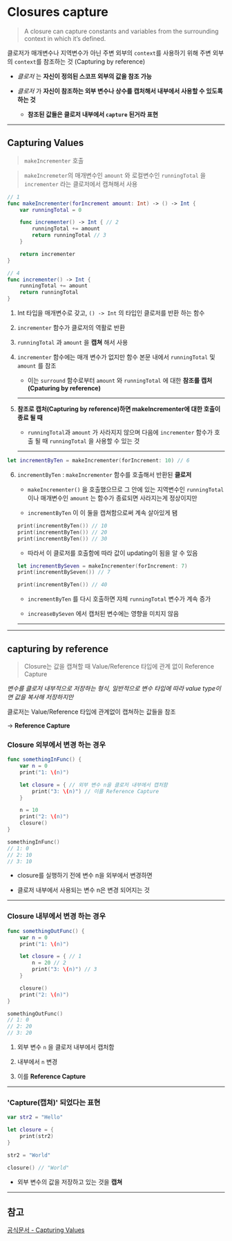 # Closures capture

> A closure can capture constants and variables from the surrounding context in which it’s defined.

클로저가 매개변수나 지역변수가 아닌 주변 외부의 `context`를 사용하기 위해 주변 외부의 `context`를 참조하는 것 (Capturing by reference)

- *클로저* 는 **자신이 정의된 스코프 외부의 값을 참조 가능**

- *클로저* 가 **자신이 참조하는 외부 변수나 상수를 캡처해서 내부에서 사용할 수 있도록 하는 것**

    - **참조된 값들은 클로저 내부에서 `capture` 된거라 표현**

---

## Capturing Values

> `makeIncrementer` 호출

> `makeIncremeter`의 매개변수인 `amount` 와 로컬변수인 `runningTotal` 을 `incrementer` 라는 클로저에서 캡쳐해서 사용


```swift
// 1
func makeIncrementer(forIncrement amount: Int) -> () -> Int {
    var runningTotal = 0

    func incrementer() -> Int { // 2
        runningTotal += amount
        return runningTotal // 3
    }

    return incrementer
}

// 4
func incrementer() -> Int {
    runningTotal += amount
    return runningTotal
}
```

1. Int 타입을 매개변수로 갖고, `() -> Int` 의 타입인 클로저를 반환 하는 함수

2. `incrementer` 함수가 클로저의 역활로 반환

3. `runningTotal` 과 `amount` 을 **캡쳐** 해서 사용

4. `incrementer` 함수에는 매개 변수가 없지만 함수 본문 내에서 `runningTotal` 및 `amount` 를 참조

    - 이는 `surround` 함수로부터 `amount` 와 `runningTotal` 에 대한 **참조를 캡처(Cpaturing by reference)**

    ---

5. **참조로 캡처(Capturing by reference)하면 makeIncrementer에 대한 호출이 종료 될 때**

    - `runningTotal`과 `amount` 가 사라지지 않으며 다음에 `incrementer` 함수가 호출 될 때 `runningTotal` 을 사용할 수 있는 것

    ---

```swift
let incrementByTen = makeIncrementer(forIncrement: 10) // 6
```

6. `incrementByTen` :  `makeIncrementer` 함수를 호출해서 반환된 **클로저**

    - `makeIncrementer()` 을 호출했으므로 그 안에 있는 지역변수인 `runningTotal` 이나 매개변수인 `amount` 는 함수가 종료되면 사라지는게 정상이지만

    - `incrementByTen` 이 이 둘을 캡쳐함으로써 계속 살아있게 됌

    ```swift
    print(incrementByTen()) // 10
    print(incrementByTen()) // 20
    print(incrementByTen()) // 30
    ```

    - 따라서 이 클로저를 호출함에 따라 값이 updating이 됨을 알 수 있음


    ```swift
    let incrementBySeven = makeIncrementer(forIncrement: 7)
    print(incrementBySeven()) // 7

    print(incrementByTen()) // 40
    ```

    - `incrementByTen` 를 다시 호출하면 자체 `runningTotal` 변수가 계속 증가
    
    - `increaseBySeven` 에서 캡처된 변수에는 영향을 미치지 않음

    ---

---

## capturing by reference

> Closure는 값을 캡쳐할 때 Value/Reference 타입에 관계 없이 Reference Capture

*변수를 클로저 내부적으로 저장하는 형식, 일반적으로 변수 타입에 따라 value type이면 값을 복사해 저장하지만*

클로저는 Value/Reference 타입에 관계없이 캡쳐하는 값들을 참조 

-> **Reference Capture**

### **Closure 외부에서 변경** 하는 경우

```swift
func somethingInFunc() {
    var n = 0
    print("1: \(n)")

    let closure = { // 외부 변수 n을 클로저 내부에서 캡처함
        print("3: \(n)") // 이를 Reference Capture
    }

    n = 10
    print("2: \(n)")
    closure()
}
```

```swift
somethingInFunc()
// 1: 0
// 2: 10
// 3: 10
```

- closure를 실행하기 전에 변수 n을 외부에서 변경하면

- 클로저 내부에서 사용되는 변수 n은 변경 되어지는 것

---

### **Closure 내부에서 변경** 하는 경우

```swift
func somethingOutFunc() {
    var n = 0
    print("1: \(n)")

    let closure = { // 1
        n = 20 // 2
        print("3: \(n)") // 3
    }

    closure()
    print("2: \(n)")
}
```

```swift
somethingOutFunc()
// 1: 0
// 2: 20
// 3: 20
```

1. 외부 변수 `n` 을 클로저 내부에서 캡처함

2. 내부에서 `n` 변경

3. 이를 **Reference Capture**

---

### 'Capture(캡쳐)' 되었다는 표현

```swift
var str2 = "Hello"

let closure = {
    print(str2)
}

str2 = "World"

closure() // "World"
```

- 외부 변수의 값을 저장하고 있는 것을 **캡쳐**

---

## 참고

[공식문서 - Capturing Values](https://docs.swift.org/swift-book/documentation/the-swift-programming-language/closures/#Capturing-Values)
